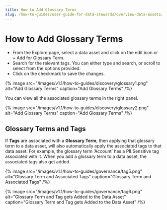 ```yaml
---
title: How to Add Glossary Terms
slug: /how-to-guides/user-guide-for-data-stewards/overview-data-assets/glossary
---
```


# How to Add Glossary Terms

- From the Explore page, select a data asset and click on the edit icon or + Add for Glossary Term.
- Search for the relevant tags. You can either type and search, or scroll to select from the options provided.
- Click on the checkmark to save the changes.

{% image
src="/images/v1.1/how-to-guides/discovery/glossary1.png"
alt="Add Glossary Terms"
caption="Add Glossary Terms"
/%}

You can view all the associated glossary terms in the right panel.

{% image
src="/images/v1.1/how-to-guides/discovery/glossary2.png"
alt="Add Glossary Terms"
caption="Add Glossary Terms"
/%}

## Glossary Terms and Tags

If **Tags** are associated with a **Glossary Term**, then applying that glossary term to a data asset, will also automatically apply the associated tags to that data asset. For example, the glossary term ‘Account’ has a PII.Sensitive tag associated with it. When you add a glossary term to a data asset, the associated tags also get added.

{% image
src="/images/v1.1/how-to-guides/governance/tag5.png"
alt="Glossary Term and Associated Tags"
caption="Glossary Term and Associated Tags"
/%}

{% image
src="/images/v1.1/how-to-guides/governance/tag6.png"
alt="Glossary Term and Tag gets Added to the Data Asset"
caption="Glossary Term and Tag gets Added to the Data Asset"
/%}